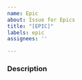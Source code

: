 ```yaml
---
name: Epic
about: Issue for Epics
title: "[EPIC]"
labels: epic
assignees: ''

---
```


### Description

